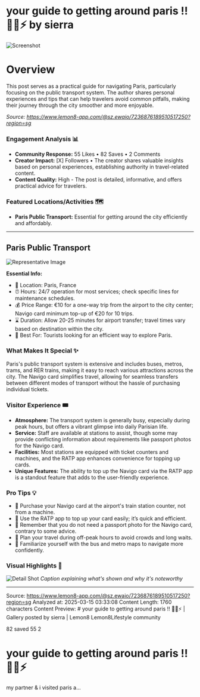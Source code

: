 # your guide to getting around paris !! 😬🚌⚡️ by sierra

![Screenshot](../metadata/158a7eaea4e213c7.png)

# Overview

This post serves as a practical guide for navigating Paris, particularly focusing on the public transport system. The author shares personal experiences and tips that can help travelers avoid common pitfalls, making their journey through the city smoother and more enjoyable.

_Source: https://www.lemon8-app.com/@sz.ewaio/7236876189510517250?region=sg_

### Engagement Analysis 📊

- **Community Response:** 55 Likes • 82 Saves • 2 Comments
- **Creator Impact:** [X] Followers • The creator shares valuable insights based on personal experiences, establishing authority in travel-related content.
- **Content Quality:** High - The post is detailed, informative, and offers practical advice for travelers.

### Featured Locations/Activities 🗺

- **Paris Public Transport:** Essential for getting around the city efficiently and affordably.

---

## Paris Public Transport

![Representative Image](best_quality_image_url)

**Essential Info:**

- 📍 Location: Paris, France
- ⏰ Hours: 24/7 operation for most services; check specific lines for maintenance schedules.
- 💰 Price Range: €10 for a one-way trip from the airport to the city center; Navigo card minimum top-up of €20 for 10 trips.
- ⌛ Duration: Allow 20-25 minutes for airport transfer; travel times vary based on destination within the city.
- 🎯 Best For: Tourists looking for an efficient way to explore Paris.

### What Makes It Special ✨

Paris's public transport system is extensive and includes buses, metros, trams, and RER trains, making it easy to reach various attractions across the city. The Navigo card simplifies travel, allowing for seamless transfers between different modes of transport without the hassle of purchasing individual tickets.

### Visitor Experience 🎟

- **Atmosphere:** The transport system is generally busy, especially during peak hours, but offers a vibrant glimpse into daily Parisian life.
- **Service:** Staff are available at stations to assist, though some may provide conflicting information about requirements like passport photos for the Navigo card.
- **Facilities:** Most stations are equipped with ticket counters and machines, and the RATP app enhances convenience for topping up cards.
- **Unique Features:** The ability to top up the Navigo card via the RATP app is a standout feature that adds to the user-friendly experience.

### Pro Tips 💡

- 🎯 Purchase your Navigo card at the airport's train station counter, not from a machine.
- 🎯 Use the RATP app to top up your card easily; it’s quick and efficient.
- 🎯 Remember that you do not need a passport photo for the Navigo card, contrary to some advice.
- 🎯 Plan your travel during off-peak hours to avoid crowds and long waits.
- 🎯 Familiarize yourself with the bus and metro maps to navigate more confidently.

### Visual Highlights 📸

![Detail Shot](detail_image_url)
_Caption explaining what's shown and why it's noteworthy_

---

Source: https://www.lemon8-app.com/@sz.ewaio/7236876189510517250?region=sg
Analyzed at: 2025-03-15 03:33:08
Content Length: 1760 characters
Content Preview: # your guide to getting around paris !! 😬🚌⚡️ | Gallery posted by sierra | Lemon8
Lemon8Lifestyle community

82 saved
55
2

# your guide to getting around paris !! 😬🚌⚡️

my partner & i visited paris a...
